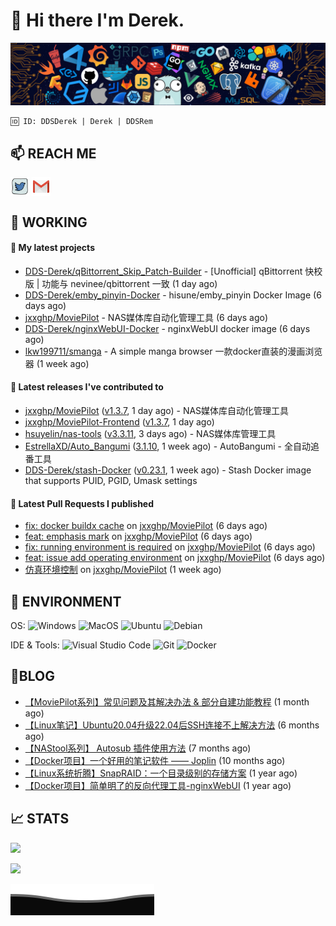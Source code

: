 # 👋 Hi there I'm Derek. 

![](https://raw.githubusercontent.com/DDS-Derek/.github/main/profile/assets/header_.png)

```
🆔 ID: DDSDerek | Derek | DDSRem
```

## 📫 REACH ME
<p align="left">
<a href="https://twitter.com/ddsrem_derek" target="blank"><img align="center" src="https://raw.githubusercontent.com/DDS-Derek/.github/main/profile/assets/twitter.svg" alt="BEPb" height="30" width="30" /></a>
<a href="mailto:ddstomo@gmail.com" target="blank"><img align="center" src="https://raw.githubusercontent.com/DDS-Derek/.github/main/profile/assets/gmail.svg" alt="Gmail" height="30" width="30" /></a>
</p>

## 💼 WORKING

#### 🌱 My latest projects


- [DDS-Derek/qBittorrent_Skip_Patch-Builder](https://github.com/DDS-Derek/qBittorrent_Skip_Patch-Builder) - [Unofficial] qBittorrent 快校版 | 功能与 nevinee/qbittorrent 一致 (1 day ago)
- [DDS-Derek/emby_pinyin-Docker](https://github.com/DDS-Derek/emby_pinyin-Docker) - hisune/emby_pinyin Docker Image (6 days ago)
- [jxxghp/MoviePilot](https://github.com/jxxghp/MoviePilot) - NAS媒体库自动化管理工具 (6 days ago)
- [DDS-Derek/nginxWebUI-Docker](https://github.com/DDS-Derek/nginxWebUI-Docker) - nginxWebUI docker image (6 days ago)
- [lkw199711/smanga](https://github.com/lkw199711/smanga) - A simple manga browser 一款docker直装的漫画浏览器 (1 week ago)

#### 🔭 Latest releases I've contributed to

- [jxxghp/MoviePilot](https://github.com/jxxghp/MoviePilot) ([v1.3.7](https://github.com/jxxghp/MoviePilot/releases/tag/v1.3.7), 1 day ago) - NAS媒体库自动化管理工具
- [jxxghp/MoviePilot-Frontend](https://github.com/jxxghp/MoviePilot-Frontend) ([v1.3.7](https://github.com/jxxghp/MoviePilot-Frontend/releases/tag/v1.3.7), 1 day ago)
- [hsuyelin/nas-tools](https://github.com/hsuyelin/nas-tools) ([v3.3.11](https://github.com/hsuyelin/nas-tools/releases/tag/v3.3.11), 3 days ago) - NAS媒体库管理工具
- [EstrellaXD/Auto_Bangumi](https://github.com/EstrellaXD/Auto_Bangumi) ([3.1.10](https://github.com/EstrellaXD/Auto_Bangumi/releases/tag/3.1.10), 1 week ago) - AutoBangumi - 全自动追番工具
- [DDS-Derek/stash-Docker](https://github.com/DDS-Derek/stash-Docker) ([v0.23.1](https://github.com/DDS-Derek/stash-Docker/releases/tag/v0.23.1), 1 week ago) - Stash Docker image that supports PUID, PGID, Umask settings

#### 🔨 Latest Pull Requests I published

- [fix: docker buildx cache](https://github.com/jxxghp/MoviePilot/pull/945) on [jxxghp/MoviePilot](https://github.com/jxxghp/MoviePilot) (6 days ago)
- [feat: emphasis mark](https://github.com/jxxghp/MoviePilot/pull/944) on [jxxghp/MoviePilot](https://github.com/jxxghp/MoviePilot) (6 days ago)
- [fix: running environment is required](https://github.com/jxxghp/MoviePilot/pull/943) on [jxxghp/MoviePilot](https://github.com/jxxghp/MoviePilot) (6 days ago)
- [feat: issue add operating environment](https://github.com/jxxghp/MoviePilot/pull/942) on [jxxghp/MoviePilot](https://github.com/jxxghp/MoviePilot) (6 days ago)
- [仿真环境控制](https://github.com/jxxghp/MoviePilot/pull/849) on [jxxghp/MoviePilot](https://github.com/jxxghp/MoviePilot) (1 week ago)

## 🔧 ENVIRONMENT
OS:
![Windows](https://img.shields.io/badge/-Windows-0078D6?style=flat-square&logo=windows&logoColor=white)
![MacOS](https://img.shields.io/badge/-Mac_OS-AAA?style=flat-square&logo=macos&logoColor=white)
![Ubuntu](https://img.shields.io/badge/-Ubuntu-DD4814?style=flat-square&logo=ubuntu&logoColor=white)
![Debian](https://img.shields.io/badge/-Debian-73BA25?style=flat-square&logo=debian&logoColor=white)  

IDE & Tools:
![Visual Studio Code](https://img.shields.io/badge/-Visual_Studio_Code-007ACC?style=flat-square&logo=visual-studio-code&logoColor=white)
![Git](https://img.shields.io/badge/-Git-F05032?style=flat-square&logo=git&logoColor=white)
![Docker](https://img.shields.io/badge/-Docker-2496ed?style=flat-square&logo=Docker&logoColor=white)

## 📜BLOG

- [【MoviePilot系列】常见问题及其解决办法 &amp; 部分自建功能教程](https://blog.ddsrem.com/archives/moviepilot-issue-solution-outorial) (1 month ago)
- [【Linux笔记】Ubuntu20.04升级22.04后SSH连接不上解决方法](https://blog.ddsrem.com/archives/fix-ubuntu2204-ssh) (6 months ago)
- [【NAStool系列】 Autosub 插件使用方法](https://blog.ddsrem.com/archives/nastool-autosub-use-way) (7 months ago)
- [【Docker项目】一个好用的笔记软件 —— Joplin](https://blog.ddsrem.com/archives/joplin) (10 months ago)
- [【Linux系统折腾】SnapRAID：一个目录级别的存储方案](https://blog.ddsrem.com/archives/snapraid) (1 year ago)
- [【Docker项目】简单明了的反向代理工具-nginxWebUI](https://blog.ddsrem.com/archives/nginxwebui) (1 year ago)

## 📈 STATS

![](https://github-readme-stats.vercel.app/api?username=DDSDerek&show_icons=true&theme=radical)

![](https://github-readme-stats.vercel.app/api?username=DDSRem&show_icons=true&theme=dark)

![](https://raw.githubusercontent.com/DDS-Derek/.github/main/profile/assets/Bottom_down.svg)
